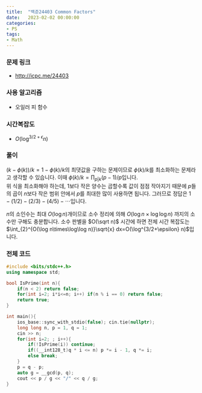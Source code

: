 ```yaml
---
title:  "백준24403 Common Factors"
date:   2023-02-02 00:00:00
categories:
- PS
tags:
- Math
---
```


### 문제 링크
* http://icpc.me/24403

### 사용 알고리즘
* 오일러 피 함수

### 시간복잡도
* $O(\log^{3/2+\epsilon} n)$

### 풀이
$(k-\phi(k)) / k = 1 - \phi(k)/k$의 최댓값을 구하는 문제이므로 $\phi(k)/k$를 최소화하는 문제라고 생각할 수 있습니다. 이때 $\phi(k)/k = \prod_{p\vert k}(p-1)/p$입니다.<br>
위 식을 최소화해야 하는데, 1보다 작은 양수는 곱할수록 값이 점점 작아지기 때문에 $p$들의 곱이 $n$보다 작은 범위 안에서 $p$를 최대한 많이 사용하면 됩니다. 그러므로 정답은 $1 - (1/2) - (2/3) - (4/5) - \cdots$입니다.

$n$의 소인수는 최대 $O(\log n)$개이므로 소수 정리에 의해 $O(\log n \times \log \log n)$ 까지의 소수만 구해도 충분합니다. 소수 판별을 $O(\sqrt n)$ 시간에 하면 전체 시간 복잡도는 $\int_{2}^{O(\log n\times\log\log n)}\sqrt{x} dx=O(\log^{3/2+\epsilon} n)$입니다.

### 전체 코드
```cpp
#include <bits/stdc++.h>
using namespace std;

bool IsPrime(int n){
    if(n < 2) return false;
    for(int i=2; i*i<=n; i++) if(n % i == 0) return false;
    return true;
}

int main(){
    ios_base::sync_with_stdio(false); cin.tie(nullptr);
    long long n, p = 1, q = 1;
    cin >> n;
    for(int i=2; ; i++){
        if(!IsPrime(i)) continue;
        if((__int128_t)q * i <= n) p *= i - 1, q *= i;
        else break;
    }
    p = q - p;
    auto g = __gcd(p, q);
    cout << p / g << "/" << q / g;
}
```
